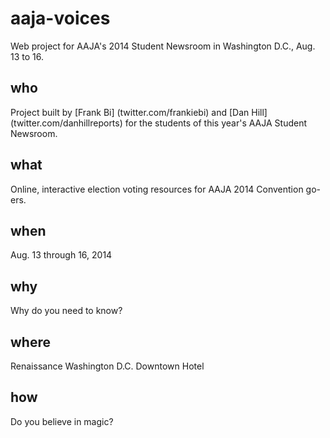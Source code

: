 aaja-voices
===========

Web project for AAJA's 2014 Student Newsroom in Washington D.C., Aug. 13 to 16.

who
------
Project built by [Frank Bi] (twitter.com/frankiebi) and [Dan Hill] (twitter.com/danhillreports) for the students of this year's AAJA Student Newsroom.

what
------
Online, interactive election voting resources for AAJA 2014 Convention go-ers.

when
------
Aug. 13 through 16, 2014

why
------
Why do you need to know?

where
------
Renaissance Washington D.C. Downtown Hotel

how
------
Do you believe in magic?


